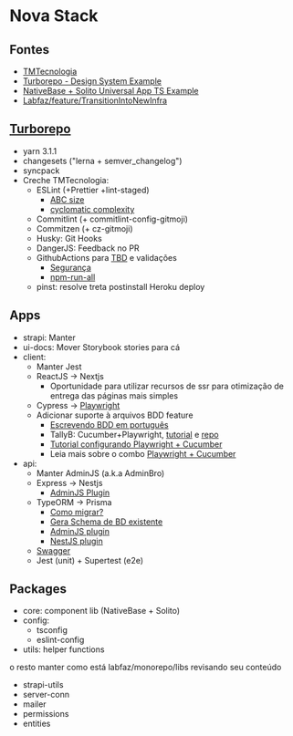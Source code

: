 # Nova Stack

## Fontes

- [TMTecnologia](https://github.com/TMTecnologia/turborepo-typescript-fullstack)
- [Turborepo - Design System Example](https://github.com/vercel/turborepo/tree/main/examples/design-system)
- [NativeBase + Solito Universal App TS Example](https://github.com/GeekyAnts/nativebase-templates/tree/master/solito-universal-app-template-nativebase-typescript)
- [Labfaz/feature/TransitionIntoNewInfra](https://github.com/rafael-g-depaulo/labfaz/tree/feature/TransitionIntoNewInfra)

## [Turborepo](https://turborepo.org/docs/getting-started)
- yarn 3.1.1
- changesets ("lerna + semver_changelog")
- syncpack
- Creche TMTecnologia:
    - ESLint (+Prettier +lint-staged)
        - [ABC size](https://www.npmjs.com/package/eslint-plugin-abcsize)
        - [cyclomatic complexity](https://eslint.org/docs/latest/rules/complexity)
    - Commitlint (+ commitlint-config-gitmoji)
    - Commitzen (+ cz-gitmoji)
    - Husky: Git Hooks
    - DangerJS: Feedback no PR
    - GithubActions para [TBD](https://trunkbaseddevelopment.com/) e validações
        - [Segurança](https://www.maxivanov.io/code-and-security-checks-in-typescript-projects-with-github-actions/)
        - [npm-run-all](https://github.com/mysticatea/npm-run-all)
    - pinst: resolve treta postinstall Heroku deploy

## Apps

- strapi: Manter
- ui-docs: Mover Storybook stories para cá
- client:
    - Manter Jest
    - ReactJS -> Nextjs
        - Oportunidade para utilizar recursos de ssr para otimização de entrega das páginas mais simples
    - Cypress -> [Playwright](https://playwright.dev/docs/test-typescript)
    - Adicionar suporte à arquivos BDD feature
        - [Escrevendo BDD em português](https://cucumber.io/docs/gherkin/languages/#gherkin-dialect-pt-content)
        - TallyB: Cucumber+Playwright, [tutorial](https://tally-b.medium.com/e2e-testing-with-cucumber-and-playwright-9584d3ef3360) e [repo](https://github.com/Tallyb/cucumber-playwright)
        - [Tutorial configurando Playwright + Cucumber](https://dev.to/jankaritech/behavior-driven-development-bdd-using-playwright-n1o)
        - Leia mais sobre o combo [Playwright + Cucumber](https://medium.com/team-rockstars-it/playwright-cucumber-introduction-1-3-105dcf29a328)
- api:
    - Manter AdminJS (a.k.a AdminBro)
    - Express -> Nestjs
        - [AdminJS Plugin](https://docs.adminjs.co/module-@adminjs_nestjs.html)
    - TypeORM -> Prisma
        - [Como migrar?](https://www.prisma.io/docs/guides/migrate-to-prisma/migrate-from-typeorm)
        - [Gera Schema de BD existente](https://www.prisma.io/docs/concepts/overview/prisma-in-your-stack/is-prisma-an-orm#workflow-for-incremental-adoption-in-projects-with-an-existing-database)
        - [AdminJS plugin](https://docs.adminjs.co/module-@adminjs_prisma.html)
        - [NestJS plugin](https://docs.nestjs.com/recipes/prisma)
    - [Swagger](https://docs.nestjs.com/openapi/introduction)
    - Jest (unit) + Supertest (e2e)

## Packages

- core: component lib (NativeBase + Solito)
- config:
    - tsconfig
    - eslint-config
- utils: helper functions

o resto manter como está labfaz/monorepo/libs revisando seu conteúdo

- strapi-utils
- server-conn
- mailer
- permissions
- entities
